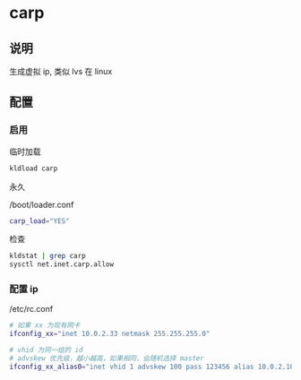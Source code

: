 # carp

## 说明

生成虚拟 ip, 类似 lvs 在 linux

## 配置

### 启用

临时加载

```sh
kldload carp
```

永久

/boot/loader.conf

```sh
carp_load="YES"
```

检查

```sh
kldstat | grep carp
sysctl net.inet.carp.allow
```

### 配置 ip

/etc/rc.conf

```sh
# 如果 xx 为现有网卡
ifconfig_xx="inet 10.0.2.33 netmask 255.255.255.0"

# vhid 为同一组的 id
# advskew 优先级，越小越高，如果相同，会随机选择 master
ifconfig_xx_alias0="inet vhid 1 advskew 100 pass 123456 alias 10.0.2.100/24"
```
